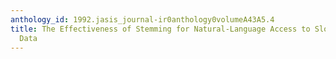 ```yaml
---
anthology_id: 1992.jasis_journal-ir0anthology0volumeA43A5.4
title: The Effectiveness of Stemming for Natural-Language Access to Slovene Textual
  Data
---
```

